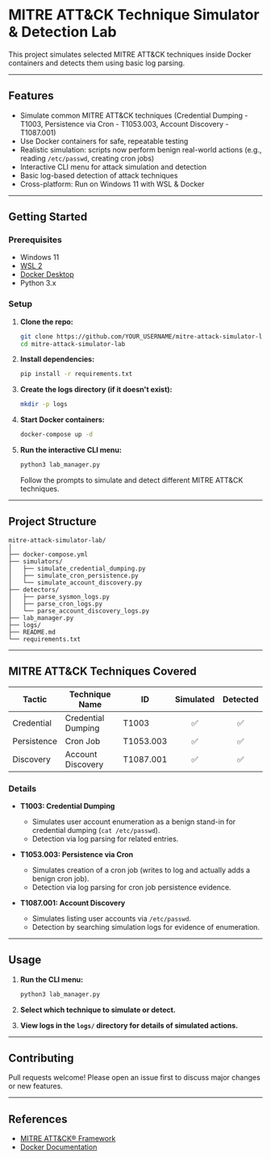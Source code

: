 # MITRE ATT&CK Technique Simulator & Detection Lab

This project simulates selected MITRE ATT&CK techniques inside Docker containers and detects them using basic log parsing.

---

## Features

- Simulate common MITRE ATT&CK techniques (Credential Dumping - T1003, Persistence via Cron - T1053.003, Account Discovery - T1087.001)
- Use Docker containers for safe, repeatable testing
- Realistic simulation: scripts now perform benign real-world actions (e.g., reading `/etc/passwd`, creating cron jobs)
- Interactive CLI menu for attack simulation and detection
- Basic log-based detection of attack techniques
- Cross-platform: Run on Windows 11 with WSL & Docker

---

## Getting Started

### Prerequisites

- Windows 11
- [WSL 2](https://learn.microsoft.com/en-us/windows/wsl/)
- [Docker Desktop](https://www.docker.com/products/docker-desktop/)
- Python 3.x

### Setup

1. **Clone the repo:**

    ```bash
    git clone https://github.com/YOUR_USERNAME/mitre-attack-simulator-lab.git
    cd mitre-attack-simulator-lab
    ```

2. **Install dependencies:**

    ```bash
    pip install -r requirements.txt
    ```

3. **Create the logs directory (if it doesn't exist):**

    ```bash
    mkdir -p logs
    ```

4. **Start Docker containers:**

    ```bash
    docker-compose up -d
    ```

5. **Run the interactive CLI menu:**

    ```bash
    python3 lab_manager.py
    ```

    Follow the prompts to simulate and detect different MITRE ATT&CK techniques.

---

## Project Structure

```
mitre-attack-simulator-lab/
│
├── docker-compose.yml
├── simulators/
│   ├── simulate_credential_dumping.py
│   ├── simulate_cron_persistence.py
│   └── simulate_account_discovery.py
├── detectors/
│   ├── parse_sysmon_logs.py
│   ├── parse_cron_logs.py
│   └── parse_account_discovery_logs.py
├── lab_manager.py
├── logs/
├── README.md
└── requirements.txt
```

---

## MITRE ATT&CK Techniques Covered

| Tactic        | Technique Name           | ID         | Simulated | Detected |
|---------------|-------------------------|------------|:---------:|:--------:|
| Credential    | Credential Dumping       | T1003      | ✅        | ✅       |
| Persistence   | Cron Job                 | T1053.003  | ✅        | ✅       |
| Discovery     | Account Discovery        | T1087.001  | ✅        | ✅       |

### Details

- **T1003: Credential Dumping**
    - Simulates user account enumeration as a benign stand-in for credential dumping (`cat /etc/passwd`).
    - Detection via log parsing for related entries.

- **T1053.003: Persistence via Cron**
    - Simulates creation of a cron job (writes to log and actually adds a benign cron job).
    - Detection via log parsing for cron job persistence evidence.

- **T1087.001: Account Discovery**
    - Simulates listing user accounts via `/etc/passwd`.
    - Detection by searching simulation logs for evidence of enumeration.

---

## Usage

1. **Run the CLI menu:**

    ```bash
    python3 lab_manager.py
    ```

2. **Select which technique to simulate or detect.**
3. **View logs in the `logs/` directory for details of simulated actions.**

---

## Contributing

Pull requests welcome! Please open an issue first to discuss major changes or new features.

---

## References

- [MITRE ATT&CK® Framework](https://attack.mitre.org/)
- [Docker Documentation](https://docs.docker.com/)